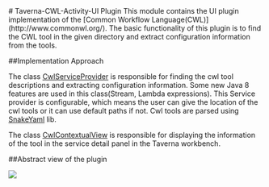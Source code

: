 
<snippet>
  <content>
# Taverna-CWL-Activity-UI Plugin
This module contains the UI plugin implementation of the [Common Workflow Language(CWL)](http://www.commonwl.org/). The basic functionality of this plugin is to find the CWL tool in the given directory and extract configuration information from the tools. 

##Implementation Approach

The class [CwlServiceProvider](https://github.com/ThilinaManamgoda/incubator-taverna-common-activities/blob/master/taverna-cwl-activity-ui/src/main/java/org/apache/taverna/cwl/ui/serviceprovider/CwlServiceProvider.java) is responsible for finding the cwl tool descriptions and extracting configuration information. Some new Java 8 features are used in this class(Stream, Lambda expressions). This Service provider is configurable, which means the user can give the location of the cwl tools or it can use default paths if not. Cwl tools are parsed using [SnakeYaml](https://bitbucket.org/asomov/snakeyaml) lib.  

The class [CwlContextualView](https://github.com/ThilinaManamgoda/incubator-taverna-common-activities/blob/master/taverna-cwl-activity-ui/src/main/java/org/apache/taverna/cwl/ui/view/CwlContextualView.java) is responsible for displaying the information of the tool in the service detail panel in the Taverna workbench.

##Abstract view of the plugin

 ![](https://github.com/ThilinaManamgoda/incubator-taverna-common-activities/blob/master/taverna-cwl-activity-ui/images/Cwl-activity-Ui.png)
  </content>


</snippet>
